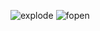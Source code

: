 ![explode](https://user-images.githubusercontent.com/65611998/168717175-bfb25fcc-9afa-405e-a3b7-2c800e9532b2.PNG)
![fopen](https://user-images.githubusercontent.com/65611998/168717561-5ca163d5-feda-46f4-be56-bf60cc0518bb.PNG)
